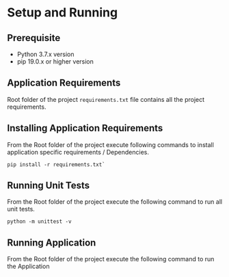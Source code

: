 # Setup and Running
## Prerequisite
* Python 3.7.x version
* pip 19.0.x or higher version

## Application Requirements
Root folder of the project `requirements.txt` file contains all the project requirements. 

## Installing Application Requirements
From the Root folder of the project execute following commands to install application specific requirements / Dependencies. 

``pip install -r requirements.txt` ``

## Running Unit Tests
From the Root folder of the project execute the following command to run all unit tests. 

`python -m unittest -v`
## Running Application
From the Root folder of the project execute the following command to run the Application 

 
